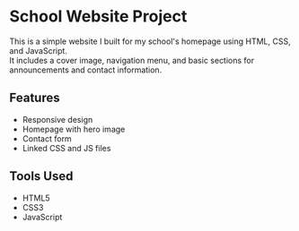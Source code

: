 # School Website Project
This is a simple website I built for my school's homepage using HTML, CSS, and JavaScript.  
It includes a cover image, navigation menu, and basic sections for announcements and contact information.

## Features
- Responsive design
- Homepage with hero image
- Contact form
- Linked CSS and JS files

## Tools Used
- HTML5
- CSS3
- JavaScript
